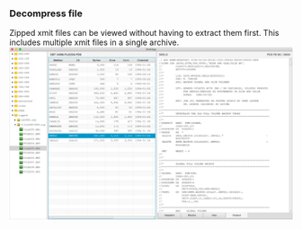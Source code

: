 ### Decompress file
Zipped xmit files can be viewed without having to extract them first. This includes multiple xmit files in a single archive.  
![decompress](xmit-zip.png?raw=true "decompress")
